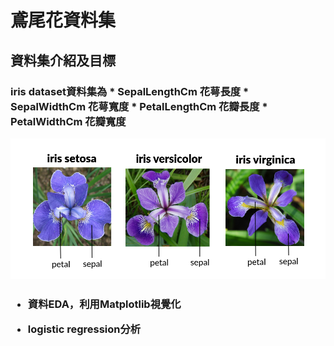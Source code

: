 <h1>鳶尾花資料集  
<h2>資料集介紹及目標  
<h3>iris dataset資料集為  
* SepalLengthCm 花萼長度  
* SepalWidthCm 花萼寬度  
* PetalLengthCm 花瓣長度  
* PetalWidthCm 花瓣寬度  



![image](https://github.com/jelink27/Data_analytics_project/blob/main/Iris%20dataset/51518iris%20img1.png)  



<h3>  

* 資料EDA，利用Matplotlib視覺化  
  
* logistic regression分析

